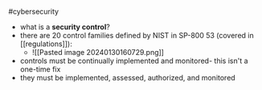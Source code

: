 #cybersecurity

- what is a **security control**? 
- there are 20 control families defined by NIST in SP-800 53 (covered in [[regulations]]):
	- ![[Pasted image 20240130160729.png]]
- controls must be continually implemented and monitored- this isn't a one-time fix
- they must be implemented, assessed, authorized, and monitored